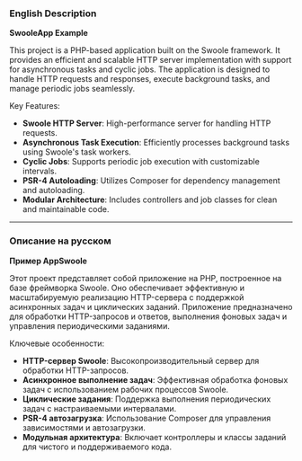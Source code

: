 ### English Description

**SwooleApp Example**

This project is a PHP-based application built on the Swoole framework. It provides an efficient and scalable HTTP server implementation with support for asynchronous tasks and cyclic jobs. The application is designed to handle HTTP requests and responses, execute background tasks, and manage periodic jobs seamlessly.

Key Features:
- **Swoole HTTP Server**: High-performance server for handling HTTP requests.
- **Asynchronous Task Execution**: Efficiently processes background tasks using Swoole's task workers.
- **Cyclic Jobs**: Supports periodic job execution with customizable intervals.
- **PSR-4 Autoloading**: Utilizes Composer for dependency management and autoloading.
- **Modular Architecture**: Includes controllers and job classes for clean and maintainable code.

---

### Описание на русском

**Пример AppSwoole**

Этот проект представляет собой приложение на PHP, построенное на базе фреймворка Swoole. Оно обеспечивает эффективную и масштабируемую реализацию HTTP-сервера с поддержкой асинхронных задач и циклических заданий. Приложение предназначено для обработки HTTP-запросов и ответов, выполнения фоновых задач и управления периодическими заданиями.

Ключевые особенности:
- **HTTP-сервер Swoole**: Высокопроизводительный сервер для обработки HTTP-запросов.
- **Асинхронное выполнение задач**: Эффективная обработка фоновых задач с использованием рабочих процессов Swoole.
- **Циклические задания**: Поддержка выполнения периодических задач с настраиваемыми интервалами.
- **PSR-4 автозагрузка**: Использование Composer для управления зависимостями и автозагрузки.
- **Модульная архитектура**: Включает контроллеры и классы заданий для чистого и поддерживаемого кода.
